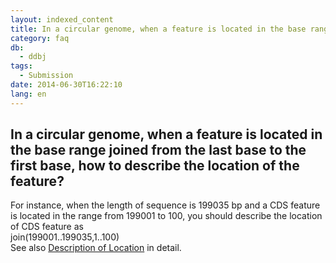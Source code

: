 ```yaml
---
layout: indexed_content
title: In a circular genome, when a feature is located in the base range joined from the last base to the first base, how to describe the location of the feature?
category: faq
db:
  - ddbj
tags: 
  - Submission
date: 2014-06-30T16:22:10
lang: en
---
```


## In a circular genome, when a feature is located in the base range joined from the last base to the first base, how to describe the location of the feature?

<p>For instance, when the length of sequence is 199035 bp and a CDS feature is located in the range from 199001 to 100, you should describe the location of CDS feature as <br> join(199001..199035,1..100)<br>See also <a href=\"/ddbj/location-e.html\">Description of Location</a> in detail. </p>